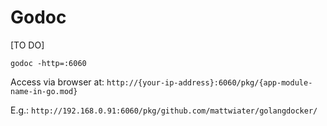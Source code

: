 # Godoc

[TO DO]

`godoc -http=:6060`

Access via browser at: `http://{your-ip-address}:6060/pkg/{app-module-name-in-go.mod}`

E.g.: `http://192.168.0.91:6060/pkg/github.com/mattwiater/golangdocker/`
